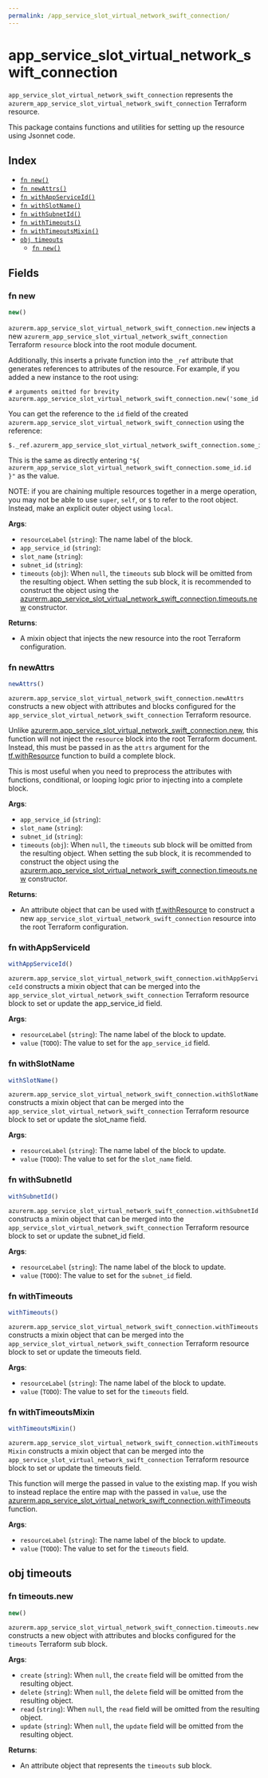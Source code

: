 ```yaml
---
permalink: /app_service_slot_virtual_network_swift_connection/
---
```


# app_service_slot_virtual_network_swift_connection

`app_service_slot_virtual_network_swift_connection` represents the `azurerm_app_service_slot_virtual_network_swift_connection` Terraform resource.



This package contains functions and utilities for setting up the resource using Jsonnet code.


## Index

* [`fn new()`](#fn-new)
* [`fn newAttrs()`](#fn-newattrs)
* [`fn withAppServiceId()`](#fn-withappserviceid)
* [`fn withSlotName()`](#fn-withslotname)
* [`fn withSubnetId()`](#fn-withsubnetid)
* [`fn withTimeouts()`](#fn-withtimeouts)
* [`fn withTimeoutsMixin()`](#fn-withtimeoutsmixin)
* [`obj timeouts`](#obj-timeouts)
  * [`fn new()`](#fn-timeoutsnew)

## Fields

### fn new

```ts
new()
```


`azurerm.app_service_slot_virtual_network_swift_connection.new` injects a new `azurerm_app_service_slot_virtual_network_swift_connection` Terraform `resource`
block into the root module document.

Additionally, this inserts a private function into the `_ref` attribute that generates references to attributes of the
resource. For example, if you added a new instance to the root using:

    # arguments omitted for brevity
    azurerm.app_service_slot_virtual_network_swift_connection.new('some_id')

You can get the reference to the `id` field of the created `azurerm.app_service_slot_virtual_network_swift_connection` using the reference:

    $._ref.azurerm_app_service_slot_virtual_network_swift_connection.some_id.get('id')

This is the same as directly entering `"${ azurerm_app_service_slot_virtual_network_swift_connection.some_id.id }"` as the value.

NOTE: if you are chaining multiple resources together in a merge operation, you may not be able to use `super`, `self`,
or `$` to refer to the root object. Instead, make an explicit outer object using `local`.

**Args**:
  - `resourceLabel` (`string`): The name label of the block.
  - `app_service_id` (`string`): 
  - `slot_name` (`string`): 
  - `subnet_id` (`string`): 
  - `timeouts` (`obj`):  When `null`, the `timeouts` sub block will be omitted from the resulting object. When setting the sub block, it is recommended to construct the object using the [azurerm.app_service_slot_virtual_network_swift_connection.timeouts.new](#fn-appserviceslotvirtualnetworkswiftconnectiontimeoutsnew) constructor.

**Returns**:
- A mixin object that injects the new resource into the root Terraform configuration.


### fn newAttrs

```ts
newAttrs()
```


`azurerm.app_service_slot_virtual_network_swift_connection.newAttrs` constructs a new object with attributes and blocks configured for the `app_service_slot_virtual_network_swift_connection`
Terraform resource.

Unlike [azurerm.app_service_slot_virtual_network_swift_connection.new](#fn-appserviceslotvirtualnetworkswiftconnectionnew), this function will not inject the `resource`
block into the root Terraform document. Instead, this must be passed in as the `attrs` argument for the
[tf.withResource](https://github.com/tf-libsonnet/core/tree/main/docs#fn-withresource) function to build a complete block.

This is most useful when you need to preprocess the attributes with functions, conditional, or looping logic prior to
injecting into a complete block.

**Args**:
  - `app_service_id` (`string`): 
  - `slot_name` (`string`): 
  - `subnet_id` (`string`): 
  - `timeouts` (`obj`):  When `null`, the `timeouts` sub block will be omitted from the resulting object. When setting the sub block, it is recommended to construct the object using the [azurerm.app_service_slot_virtual_network_swift_connection.timeouts.new](#fn-appserviceslotvirtualnetworkswiftconnectiontimeoutsnew) constructor.

**Returns**:
  - An attribute object that can be used with [tf.withResource](https://github.com/tf-libsonnet/core/tree/main/docs#fn-withresource) to construct a new `app_service_slot_virtual_network_swift_connection` resource into the root Terraform configuration.


### fn withAppServiceId

```ts
withAppServiceId()
```

`azurerm.app_service_slot_virtual_network_swift_connection.withAppServiceId` constructs a mixin object that can be merged into the `app_service_slot_virtual_network_swift_connection`
Terraform resource block to set or update the app_service_id field.



**Args**:
  - `resourceLabel` (`string`): The name label of the block to update.
  - `value` (`TODO`): The value to set for the `app_service_id` field.


### fn withSlotName

```ts
withSlotName()
```

`azurerm.app_service_slot_virtual_network_swift_connection.withSlotName` constructs a mixin object that can be merged into the `app_service_slot_virtual_network_swift_connection`
Terraform resource block to set or update the slot_name field.



**Args**:
  - `resourceLabel` (`string`): The name label of the block to update.
  - `value` (`TODO`): The value to set for the `slot_name` field.


### fn withSubnetId

```ts
withSubnetId()
```

`azurerm.app_service_slot_virtual_network_swift_connection.withSubnetId` constructs a mixin object that can be merged into the `app_service_slot_virtual_network_swift_connection`
Terraform resource block to set or update the subnet_id field.



**Args**:
  - `resourceLabel` (`string`): The name label of the block to update.
  - `value` (`TODO`): The value to set for the `subnet_id` field.


### fn withTimeouts

```ts
withTimeouts()
```

`azurerm.app_service_slot_virtual_network_swift_connection.withTimeouts` constructs a mixin object that can be merged into the `app_service_slot_virtual_network_swift_connection`
Terraform resource block to set or update the timeouts field.



**Args**:
  - `resourceLabel` (`string`): The name label of the block to update.
  - `value` (`TODO`): The value to set for the `timeouts` field.


### fn withTimeoutsMixin

```ts
withTimeoutsMixin()
```

`azurerm.app_service_slot_virtual_network_swift_connection.withTimeoutsMixin` constructs a mixin object that can be merged into the `app_service_slot_virtual_network_swift_connection`
Terraform resource block to set or update the timeouts field.

This function will merge the passed in value to the existing map. If you wish
to instead replace the entire map with the passed in `value`, use the [azurerm.app_service_slot_virtual_network_swift_connection.withTimeouts](TODO)
function.


**Args**:
  - `resourceLabel` (`string`): The name label of the block to update.
  - `value` (`TODO`): The value to set for the `timeouts` field.


## obj timeouts



### fn timeouts.new

```ts
new()
```


`azurerm.app_service_slot_virtual_network_swift_connection.timeouts.new` constructs a new object with attributes and blocks configured for the `timeouts`
Terraform sub block.



**Args**:
  - `create` (`string`):  When `null`, the `create` field will be omitted from the resulting object.
  - `delete` (`string`):  When `null`, the `delete` field will be omitted from the resulting object.
  - `read` (`string`):  When `null`, the `read` field will be omitted from the resulting object.
  - `update` (`string`):  When `null`, the `update` field will be omitted from the resulting object.

**Returns**:
  - An attribute object that represents the `timeouts` sub block.
